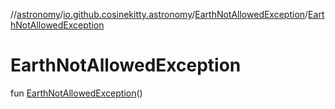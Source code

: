 //[astronomy](../../../index.md)/[io.github.cosinekitty.astronomy](../index.md)/[EarthNotAllowedException](index.md)/[EarthNotAllowedException](-earth-not-allowed-exception.md)

# EarthNotAllowedException

fun [EarthNotAllowedException](-earth-not-allowed-exception.md)()
